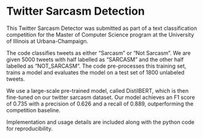 # Twitter Sarcasm Detection

This Twitter Sarcasm Detector was submitted as part of a text classification competition for the Master of Computer Science program at the University of Illinois at Urbana-Champaign.

The code classifies tweets as either “Sarcasm” or “Not Sarcasm”. We are given 5000 tweets with half labelled as “SARCASM” and the other half labelled as “NOT_SARCASM”. The code pre-processes this training set, trains a model and evaluates the model on a test set of 1800 unlabeled tweets.

We use a large-scale pre-trained model, called DistilBERT, which is then fine-tuned on our twitter sarcasm dataset. Our model achieves an F1 score of 0.735 with a precision of 0.626 and a recall of 0.889, outperforming the competition baseline. 

Implementation and usage details are included along with the python code for reproducibility.
